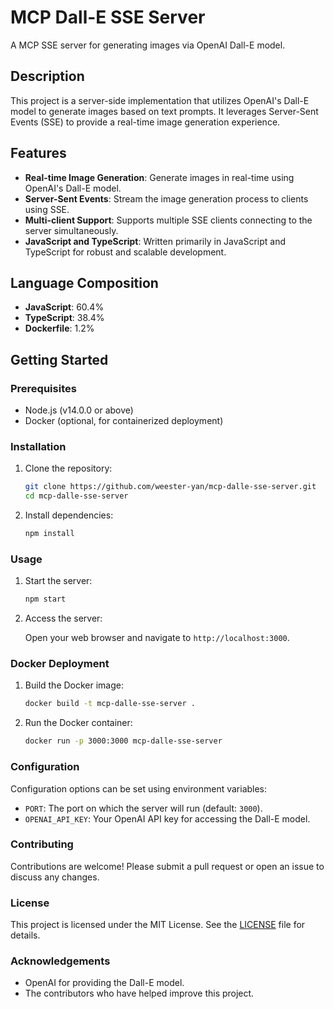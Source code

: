 # MCP Dall-E SSE Server

A MCP SSE server for generating images via OpenAI Dall-E model.

## Description

This project is a server-side implementation that utilizes OpenAI's Dall-E model to generate images based on text prompts. It leverages Server-Sent Events (SSE) to provide a real-time image generation experience.

## Features

- **Real-time Image Generation**: Generate images in real-time using OpenAI's Dall-E model.
- **Server-Sent Events**: Stream the image generation process to clients using SSE.
- **Multi-client Support**: Supports multiple SSE clients connecting to the server simultaneously.
- **JavaScript and TypeScript**: Written primarily in JavaScript and TypeScript for robust and scalable development.

## Language Composition

- **JavaScript**: 60.4%
- **TypeScript**: 38.4%
- **Dockerfile**: 1.2%

## Getting Started

### Prerequisites

- Node.js (v14.0.0 or above)
- Docker (optional, for containerized deployment)

### Installation

1. Clone the repository:

    ```bash
    git clone https://github.com/weester-yan/mcp-dalle-sse-server.git
    cd mcp-dalle-sse-server
    ```

2. Install dependencies:

    ```bash
    npm install
    ```

### Usage

1. Start the server:

    ```bash
    npm start
    ```

2. Access the server:

    Open your web browser and navigate to `http://localhost:3000`.

### Docker Deployment

1. Build the Docker image:

    ```bash
    docker build -t mcp-dalle-sse-server .
    ```

2. Run the Docker container:

    ```bash
    docker run -p 3000:3000 mcp-dalle-sse-server
    ```

### Configuration

Configuration options can be set using environment variables:

- `PORT`: The port on which the server will run (default: `3000`).
- `OPENAI_API_KEY`: Your OpenAI API key for accessing the Dall-E model.

### Contributing

Contributions are welcome! Please submit a pull request or open an issue to discuss any changes.

### License

This project is licensed under the MIT License. See the [LICENSE](LICENSE) file for details.

### Acknowledgements

- OpenAI for providing the Dall-E model.
- The contributors who have helped improve this project.
